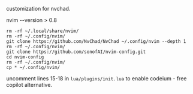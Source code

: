 customization for nvchad.

nvim --version > 0.8
```
rm -rf ~/.local/share/nvim/
rm -rf ~/.config/nvim/
git clone https://github.com/NvChad/NvChad ~/.config/nvim --depth 1
rm -rf ~/.config/nvim/
git clone https://github.com/sonofAI/nvim-config.git
cd nvim-config
rm -rf ~/.config/nvim/
cp * ~/.config/nvim/
```
uncomment lines 15-18 in `lua/plugins/init.lua` to enable codeium - free copilot alternative.
